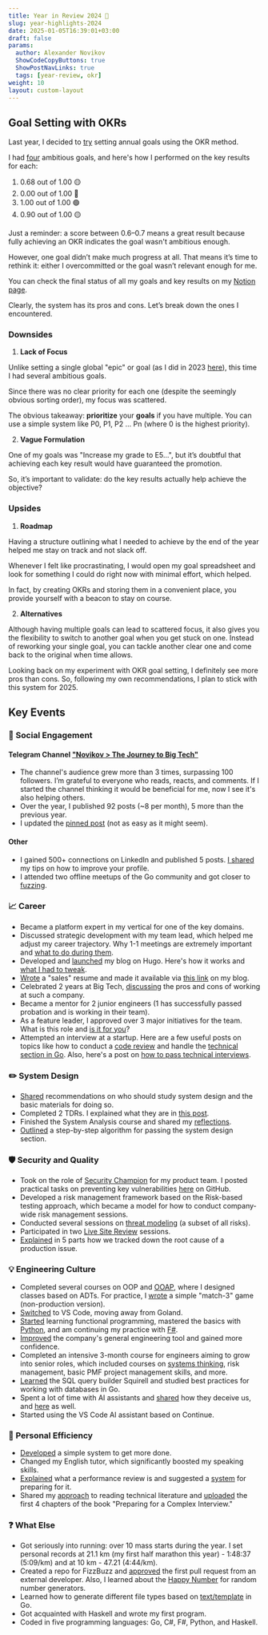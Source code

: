 ```yaml
---
title: Year in Review 2024 🎄
slug: year-highlights-2024
date: 2025-01-05T16:39:01+03:00
draft: false                                  
params:
  author: Alexander Novikov                  
  ShowCodeCopyButtons: true
  ShowPostNavLinks: true
  tags: [year-review, okr]                
weight: 10
layout: custom-layout
---
```


<!--more-->

## Goal Setting with OKRs

Last year, I decided to [try](https://t.me/time2code/243) setting annual goals using the OKR method.

I had [four](https://t.me/time2code/244) ambitious goals, and here's how I performed on the key results for each:

1. 0.68 out of 1.00 🟡  
2. 0.00 out of 1.00 🔴  
3. 1.00 out of 1.00 🟢  
4. 0.90 out of 1.00 🟡

Just a reminder: a score between 0.6–0.7 means a great result because fully achieving an OKR indicates the goal wasn't ambitious enough.

However, one goal didn’t make much progress at all. That means it’s time to rethink it: either I overcommitted or the goal wasn’t relevant enough for me.

You can check the final status of all my goals and key results on my [Notion page](https://time2code.notion.site/1533c4d299554a5ba4e79b79a728becc?v=3cc03bfd9a1048fdbcc6d625dc393ab8).

Clearly, the system has its pros and cons. Let’s break down the ones I encountered.

### Downsides

1. **Lack of Focus**

Unlike setting a single global "epic" or goal (as I did in 2023 [here](https://t.me/time2code/153)), this time I had several ambitious goals. 

Since there was no clear priority for each one (despite the seemingly obvious sorting order), my focus was scattered.

The obvious takeaway: **prioritize** your **goals** if you have multiple. You can use a simple system like P0, P1, P2 ... Pn (where 0 is the highest priority).

2. **Vague Formulation**

One of my goals was "Increase my grade to E5...", but it’s doubtful that achieving each key result would have guaranteed the promotion.

So, it’s important to validate: do the key results actually help achieve the objective?

### Upsides

1. **Roadmap**

Having a structure outlining what I needed to achieve by the end of the year helped me stay on track and not slack off.

Whenever I felt like procrastinating, I would open my goal spreadsheet and look for something I could do right now with minimal effort, which helped.

In fact, by creating OKRs and storing them in a convenient place, you provide yourself with a beacon to stay on course.

2. **Alternatives**

Although having multiple goals can lead to scattered focus, it also gives you the flexibility to switch to another goal when you get stuck on one. Instead of reworking your single goal, you can tackle another clear one and come back to the original when time allows.

Looking back on my experiment with OKR goal setting, I definitely see more pros than cons. So, following my own recommendations, I plan to stick with this system for 2025.

## Key Events

### 🚀 Social Engagement

#### Telegram Channel ["Novikov > The Journey to Big Tech"](https://t.me/time2code)

- The channel's audience grew more than 3 times, surpassing 100 followers. I’m grateful to everyone who reads, reacts, and comments. If I started the channel thinking it would be beneficial for me, now I see it's also helping others.
- Over the year, I published 92 posts (~8 per month), 5 more than the previous year.
- I updated the [pinned post](https://t.me/time2code/320) (not as easy as it might seem).

#### Other

- I gained 500+ connections on LinkedIn and published 5 posts. [I shared](https://t.me/time2code/242) my tips on how to improve your profile.
- I attended two offline meetups of the Go community and got closer to [fuzzing](https://t.me/time2code/257).

### 📈 Career

- Became a platform expert in my vertical for one of the key domains.
- Discussed strategic development with my team lead, which helped me adjust my career trajectory. Why 1-1 meetings are extremely important and [what to do during them](https://t.me/time2code/256).
- Developed and [launched](https://t.me/time2code/301) my blog on Hugo. Here's how it works and [what I had to tweak](https://t.me/time2code/306).
- [Wrote](https://t.me/time2code/268) a "sales" resume and made it available via [this link](https://novikov-ai.github.io/cv/en.html) on my blog.
- Celebrated 2 years at Big Tech, [discussing](https://t.me/time2code/303) the pros and cons of working at such a company.
- Became a mentor for 2 junior engineers (1 has successfully passed probation and is working in their team).
- As a feature leader, I approved over 3 major initiatives for the team. What is this role and [is it for you](https://t.me/time2code/294)?
- Attempted an interview at a startup. Here are a few useful posts on topics like how to conduct a [code review](https://t.me/time2code/266) and handle the [technical section in Go](https://t.me/time2code/265). Also, here's a post on [how to pass technical interviews](https://t.me/time2code/264).

### ✏️ System Design

- [Shared](https://t.me/time2code/278) recommendations on who should study system design and the basic materials for doing so.
- Completed 2 TDRs. I explained what they are in [this post](https://t.me/time2code/279).
- Finished the System Analysis course and shared my [reflections](https://t.me/time2code/286).
- [Outlined](https://t.me/time2code/323) a step-by-step algorithm for passing the system design section.

### 🛡 Security and Quality

- Took on the role of [Security Champion](https://owasp.org/www-project-security-culture/v10/4-Security_Champions/) for my product team. I posted practical tasks on preventing key vulnerabilities [here](https://github.com/novikov-ai/security-champion) on GitHub.
- Developed a risk management framework based on the Risk-based testing approach, which became a model for how to conduct company-wide risk management sessions.
- Conducted several sessions on [threat modeling](https://t.me/time2code/277) (a subset of all risks).
- Participated in two [Live Site Review](https://t.me/time2code/275) sessions.
- [Explained](https://t.me/time2code/315) in 5 parts how we tracked down the root cause of a production issue.

### 💡 Engineering Culture

- Completed several courses on OOP and [OOAP](https://github.com/novikov-ai/ooap), where I designed classes based on ADTs. For practice, I [wrote](https://t.me/time2code/287) a simple "match-3" game (non-production version).
- [Switched](https://t.me/time2code/253) to VS Code, moving away from Goland.
- [Started](https://t.me/time2code/292) learning functional programming, mastered the basics with [Python](https://github.com/novikov-ai/functional-python), and am continuing my practice with [F#](https://github.com/novikov-ai/diving-into-f-sharp/tree/main/HelloWorld).
- [Improved](https://t.me/time2code/300) the company's general engineering tool and gained more confidence.
- Completed an intensive 3-month course for engineers aiming to grow into senior roles, which included courses on [systems thinking](https://t.me/time2code/305), risk management, basic PMF project management skills, and more.
- [Learned](https://t.me/time2code/307) the SQL query builder Squirell and studied best practices for working with databases in Go.
- Spent a lot of time with AI assistants and [shared](https://t.me/time2code/290) how they deceive us, and [here](https://t.me/time2code/295) as well.
- Started using the VS Code AI assistant based on Continue.

### 🔋 Personal Efficiency

- [Developed](https://t.me/time2code/271) a simple system to get more done.
- Changed my English tutor, which significantly boosted my speaking skills.
- [Explained](https://t.me/time2code/283) what a performance review is and suggested a [system](https://t.me/time2code/284) for preparing for it.
- Shared my [approach](https://t.me/time2code/291) to reading technical literature and [uploaded](https://github.com/novikov-ai/briefly-system-design-interview?tab=readme-ov-file) the first 4 chapters of the book "Preparing for a Complex Interview."

### ❓ What Else

- Got seriously into running: over 10 mass starts during the year. I set personal records at 21.1 km (my first half marathon this year) - 1:48:37 (5:09/km) and at 10 km - 47.21 (4:44/km).
- Created a repo for FizzBuzz and [approved](https://t.me/time2code/308) the first pull request from an external developer. Also, I learned about the [Happy Number](https://t.me/time2code/309) for random number generators.
- Learned how to generate different file types based on [text/template](https://pkg.go.dev/text/template) in Go.
- Got acquainted with Haskell and wrote my first program.
- Coded in five programming languages: Go, C#, F#, Python, and Haskell.